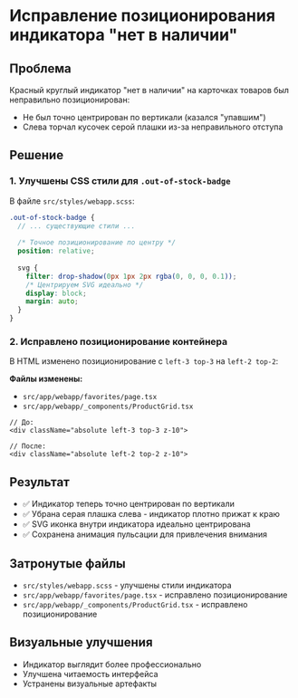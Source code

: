 # Исправление позиционирования индикатора "нет в наличии"

## Проблема
Красный круглый индикатор "нет в наличии" на карточках товаров был неправильно позиционирован:
- Не был точно центрирован по вертикали (казался "упавшим")
- Слева торчал кусочек серой плашки из-за неправильного отступа

## Решение

### 1. Улучшены CSS стили для `.out-of-stock-badge`
В файле `src/styles/webapp.scss`:

```scss
.out-of-stock-badge {
  // ... существующие стили ...
  
  /* Точное позиционирование по центру */
  position: relative;
  
  svg {
    filter: drop-shadow(0px 1px 2px rgba(0, 0, 0, 0.1));
    /* Центрируем SVG идеально */
    display: block;
    margin: auto;
  }
}
```

### 2. Исправлено позиционирование контейнера
В HTML изменено позиционирование с `left-3 top-3` на `left-2 top-2`:

**Файлы изменены:**
- `src/app/webapp/favorites/page.tsx`
- `src/app/webapp/_components/ProductGrid.tsx`

```tsx
// До:
<div className="absolute left-3 top-3 z-10">

// После:
<div className="absolute left-2 top-2 z-10">
```

## Результат
- ✅ Индикатор теперь точно центрирован по вертикали
- ✅ Убрана серая плашка слева - индикатор плотно прижат к краю
- ✅ SVG иконка внутри индикатора идеально центрирована
- ✅ Сохранена анимация пульсации для привлечения внимания

## Затронутые файлы
- `src/styles/webapp.scss` - улучшены стили индикатора
- `src/app/webapp/favorites/page.tsx` - исправлено позиционирование
- `src/app/webapp/_components/ProductGrid.tsx` - исправлено позиционирование

## Визуальные улучшения
- Индикатор выглядит более профессионально
- Улучшена читаемость интерфейса
- Устранены визуальные артефакты 